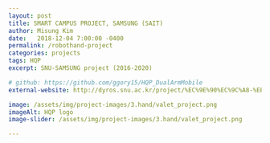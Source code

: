 ```yaml
---
layout: post
title: SMART CAMPUS PROJECT, SAMSUNG (SAIT)
author: Misung Kim
date:   2018-12-04 7:00:00 -0400
permalink: /robothand-project
categories: projects
tags: HQP
excerpt: SNU-SAMSUNG project (2016-2020) 

# github: https://github.com/ggory15/HQP_DualArmMobile
external-website: http://dyros.snu.ac.kr/project/%EC%9E%90%EC%9C%A8-%EB%B0%9C%EB%A0%9B-%ED%8C%8C%ED%82%B9/

image: /assets/img/project-images/3.hand/valet_project.png
imageAlt: HQP logo
image-slider: /assets/img/project-images/3.hand/valet_project.png

---
```


<!-- ### Overview
A robot hand can provide a great deal of manipulation capability to its user in a
tele-manipulation system. The method of controlling the robot hand with human
hand motion is one of the most important parts of such a system, as a human
hand can perform many types of operations given its number of joints, whereas
a robot hand is limited in terms of motion compared to that of human hand
motion. Thus, the functionality and controllability of dexterous robot hands
have been investigated in an effort to overcome the difficulty stemming from the
kinematic dissimilarity between robot and human hands.

To handle this problem, we developed the algorithm for tele-operation with tensor algebra. First, we proposed the algorithm for extracting postural synergies which can account for not only grasping motions but also individual characteristics. Second, we studied the algorithm for predicting the grasping force of the human using sEMG. 

### Experimental Equipments
We used the full-actuacted robot hand, [**Allegro Hand**](http://wiki.wonikrobotics.com/AllegroHandWiki/index.php/Allegro_Hand).
The specification of this robot is as follow.

<div class="row projects-display">
	<div class="six columns">
		<div class="images">
			<img alt="Awesome Check In" height="100" src="{{ site.url }}/assets/img/project-images/3.hand/allegro.png">
		</div>
	</div>
	<div class="six columns">
		<h5> Allegro Hand</h5>
		<li> 16-DoFs torque controlled robot </li>
		<li> Each finger has 4actuactors</li>
		<li> CAN protocole in Ubuntu 14.04/16.04, Windows </li>
	</div>
</div>
<div class="row projects-display">
	<div class="six columns">
		<h5> Motion Capture Studio</h5>
		<li> 24 Stereo Cameras with Vicon </li>
		<li> <a href="https://www.delsys.com/products/wireless-emg/"> sEMG Device </a> </li>
		<li> TCP/IP system </li>
	</div>
	<div class="six columns">
		<div class="images">
			<img alt="Awesome Check In" height="100" src="{{ site.url }}/assets/img/project-images/3.hand/motion1.png">
		</div>
	</div>
</div>

### Algorithms
+ Synergies Level Controller 
	- We proposed the controller for imitation human motions using synergies.
	- The proposed method uses a tensor to represent a multi-factor model relevant to different individuals and motions in multiple dimensions.
    - The effectiveness of the proposed new mapping algorithm is verified through experiments, which demonstrate better representation of hand motions with synergies and greater performance on grasping tasks than those of conventional synergy-based algorithms.
	- See also [**ISER2014**]({{ site.url}}/ISER2014)

+ Grasping Force Prediction
	- We proposed the grasping force prediction algorithm with tensor algebra.
	- Our algorithm can estimate the grasping force with various arm postures. To the best of our knowledge, this is first algorithm to handle the grasping force prediction with various arm postures.
	- See also [**JBEN2018**]({{ site.url}}//EMG-Force)

### Why we used Tensor?
+ Efficient data reduction algorithm
	- Singular Vector Decomposition (SVD) which is a matrix factorization is good data reduction algorithm.
	- Similarly, in the tensor space, the Tucker decomposition can decompose a nth order tensor. Therefore, it is easy to reconstruct the space with feature vectors.
	- Below figure is overview of our prediction algorithm using Tucker decomposition.
		<div class="images">
			<img alt="JUCE" src="{{ site.url }}/assets/img/project-images/3.hand/emg_overview.png">
		</div> -->

<!-- ### Experimental Results
<div class="row projects-display">
    <div class="six columns images">
        <div class="video-container">
            <iframe width="560" height="315" src="https://www.youtube.com/embed/QzGgV9KHaZI" frameborder="0" allowfullscreen></iframe>
        </div>
    </div>
    <div class="six columns">
        <h5> Motion and Force Mapping </h5>
        <li> As you can see, we validated the proposed algorithm with various experiments. </li>
		<li> We used the motion capture studio to track human hand motions. </li>
		<li> Also, we used the wireless sEMG system, as metioned above. </li>		
	</div>
</div>

<div class="row projects-display">
	<div class="six columns">
		<h5> Grasping Force Prediction Test </h5>
		<li> Our algorithm can predict grasping forces. </li>
		<li> As you can see, the result is more accurate than <a href=""> the reference algorithm. </a> </li>
	</div>
	<div class="six columns images">
		<div class="flexslider">
			<ul class="slides">
	  			<li>
					<div class="images">
						<img alt="JUCE" src="{{ site.url }}/assets/img/project-images/3.hand/proposed_result.png">
					</div>
				</li>
				<li>  
					<div class="images">
						<img alt="JUCE" src="{{ site.url }}/assets/img/project-images/3.hand/modi_result.png">
					</div>
				</li>  
				<li>  
					<div class="images">
						<img alt="JUCE" src="{{ site.url }}/assets/img/project-images/3.hand/result22.png">
					</div>
				</li>  
			</ul>
		</div>
	</div>
</div> -->